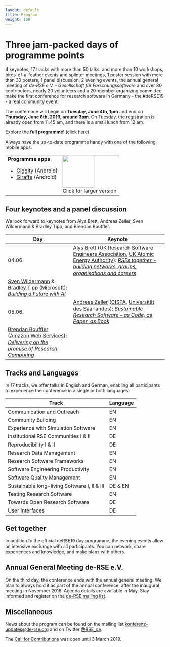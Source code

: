 ```yaml
--- 
layout: default 
title: Program
weight: 100
---
```



# Three jam-packed days of programme points

4 keynotes, 17 tracks with more than 50 talks, and more than 10 workshops, birds-of-a-feather events and splinter meetings, 1 poster session with more than 30 posters, 1 panel discussion, 2 evening events, the annual general meeting of *de-RSE e.V. - Gesellschaft für Forschungssoftware* and over 80 contributors, nearly 20 volunteers and a 20-member organizing committee make the first conference for research software in Germany - the #deRSE19 - a real community event.

The conference will begin on **Tuesday, June 4th, 1pm** and end on **Thursday, June 6th, 2019, around 3pm**. On Tuesday, the registration is already open from 11.45 am, and there is a small lunch from 12 am.

<a href="https://derse19.uni-jena.de/derse19/schedule/" class="btn btn-info glyphicon-pencil" target="_blank">Explore the **full programme**! (click here)</a>

Always have the up-to-date programme handy with one of the following mobile apps.

<table>
<tr>
<td valign="top">
<b>Programme apps</b>
<ul>
<li><a href="https://play.google.com/store/apps/details?id=net.gaast.giggity">Giggity</a> (Android)</li>
<li><a href="https://play.google.com/store/apps/details?id=org.splitbrain.giraffe">Giraffe</a> (Android)</li>
</ul>
</td>
<td valign="top">
<a href="{{ '/assets/img/conf/qrcode_program.png' | prepend: site.baseurl }}"><img src="{{ '/assets/img/conf/qrcode_program.png' | prepend: site.baseurl }}" style="width: 100px;"/></a><br/>Click for larger version
</td>
</tr>
</table>

## Four keynotes and a panel discussion

We look forward to keynotes from Alys Brett, Andreas Zeller, Sven Wildermann & Bradley Tipp, and Brendan Bouffler.

Day | Keynote
--|--
04.06. | [Alys Brett](https://derse19.uni-jena.de/derse19/speaker/FJWC3N/) ([UK Research Software Engineers Association](https://rse.ac.uk/), [UK Atomic Energy Authority](https://www.gov.uk/government/organisations/uk-atomic-energy-authority)): [*RSEs together - building networks, groups, organisations and careers*](https://derse19.uni-jena.de/derse19/talk/ZD3B3K/)
 | [Sven Wildermann](https://derse19.uni-jena.de/derse19/speaker/PLTTQ3/) & [Bradley Tipp](https://derse19.uni-jena.de/derse19/speaker/RKFTQ8/) ([Microsoft](https://azure.microsoft.com/de-de/)): [*Building a Future with AI*](https://derse19.uni-jena.de/derse19/talk/PCQSRY/)
05.06. | [Andreas Zeller](https://www.st.cs.uni-saarland.de/zeller/) ([CISPA](https://www.cispa.saarland/), [Universität des Saarlandes](https://www.st.cs.uni-saarland.de/)): [*Sustainable Research Software – as Code, as Paper, as Book*](https://derse19.uni-jena.de/derse19/talk/ZCYXEM/)
 | [Brendan Bouffler](https://derse19.uni-jena.de/derse19/speaker/7PGVRZ/) ([Amazon Web Services](https://aws.amazon.com/)): [*Delivering on the promise of Research Computing*](https://derse19.uni-jena.de/derse19/talk/CQ7KEC/)	

## Tracks and Languages

In 17 tracks, we offer talks in English and German, enabling all participants to experience the conference in a single or both languages.

Track | Language
-- | --
Communication and Outreach | EN
Community Building | EN
Experience with Simulation Software | EN
Institutional RSE Communities I & II | DE 
Reproducibility I & II | DE 
Research Data Management | EN
Research Software Frameworks | EN
Software Engineering Productivity | EN
Software Quality Management | EN
Sustainable long-living Software I, II & III | DE & EN
Testing Research Software | EN
Towards Open Research Software | DE
User Interfaces | DE

## Get together

In addition to the official deRSE19 day programme, the evening events allow an intensive exchange with all participants. You can network, share experiences and knowledge, and make plans with others.

## Annual General Meeting de-RSE e.V.

On the third day, the conference ends with the annual general meeting. We plan to always hold it as part of the annual conference, after the inaugural meeting in November 2018. Agenda details are available in May. Stay informed and register on the [de-RSE mailing list](../join.html).

## Miscellaneous

News about the program can be found on the mailing list [konferenz-updates@de-rse.org](https://ml06.ispgateway.de/mailman/listinfo/konferenz-updates_de-rse.org) and on Twitter [@RSE_de](https://twitter.com/RSE_de).

The [Call for Contributions](call.html) was open until 3 March 2019.
